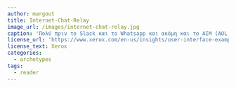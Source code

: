 ```yaml
---
author: margout
title: Internet-Chat-Relay
image_url: /images/internet-chat-relay.jpg
caption: 'Πολύ πριν το Slack και το Whatsapp και ακόμη και το AIM (AOL instant messenger), το IRC χρησιμοποιήθηκε για τη σύνδεση των πρώτων δημιουργών του Διαδικτύου μέσω μηνυμάτων κειμένου.'
license_url: 'https://www.xerox.com/en-us/insights/user-interface-examples'
license_text: Xerox
categories:
  - archetypes
tags:
  - reader
---
```


